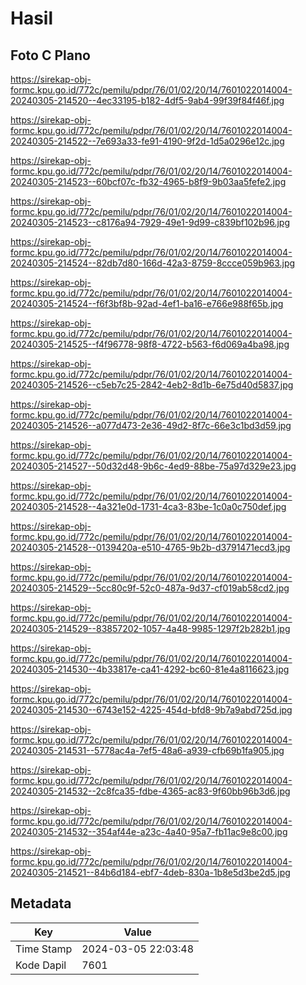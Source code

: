 # Hasil

## Foto C Plano

https://sirekap-obj-formc.kpu.go.id/772c/pemilu/pdpr/76/01/02/20/14/7601022014004-20240305-214520--4ec33195-b182-4df5-9ab4-99f39f84f46f.jpg

https://sirekap-obj-formc.kpu.go.id/772c/pemilu/pdpr/76/01/02/20/14/7601022014004-20240305-214522--7e693a33-fe91-4190-9f2d-1d5a0296e12c.jpg

https://sirekap-obj-formc.kpu.go.id/772c/pemilu/pdpr/76/01/02/20/14/7601022014004-20240305-214523--60bcf07c-fb32-4965-b8f9-9b03aa5fefe2.jpg

https://sirekap-obj-formc.kpu.go.id/772c/pemilu/pdpr/76/01/02/20/14/7601022014004-20240305-214523--c8176a94-7929-49e1-9d99-c839bf102b96.jpg

https://sirekap-obj-formc.kpu.go.id/772c/pemilu/pdpr/76/01/02/20/14/7601022014004-20240305-214524--82db7d80-166d-42a3-8759-8ccce059b963.jpg

https://sirekap-obj-formc.kpu.go.id/772c/pemilu/pdpr/76/01/02/20/14/7601022014004-20240305-214524--f6f3bf8b-92ad-4ef1-ba16-e766e988f65b.jpg

https://sirekap-obj-formc.kpu.go.id/772c/pemilu/pdpr/76/01/02/20/14/7601022014004-20240305-214525--f4f96778-98f8-4722-b563-f6d069a4ba98.jpg

https://sirekap-obj-formc.kpu.go.id/772c/pemilu/pdpr/76/01/02/20/14/7601022014004-20240305-214526--c5eb7c25-2842-4eb2-8d1b-6e75d40d5837.jpg

https://sirekap-obj-formc.kpu.go.id/772c/pemilu/pdpr/76/01/02/20/14/7601022014004-20240305-214526--a077d473-2e36-49d2-8f7c-66e3c1bd3d59.jpg

https://sirekap-obj-formc.kpu.go.id/772c/pemilu/pdpr/76/01/02/20/14/7601022014004-20240305-214527--50d32d48-9b6c-4ed9-88be-75a97d329e23.jpg

https://sirekap-obj-formc.kpu.go.id/772c/pemilu/pdpr/76/01/02/20/14/7601022014004-20240305-214528--4a321e0d-1731-4ca3-83be-1c0a0c750def.jpg

https://sirekap-obj-formc.kpu.go.id/772c/pemilu/pdpr/76/01/02/20/14/7601022014004-20240305-214528--0139420a-e510-4765-9b2b-d3791471ecd3.jpg

https://sirekap-obj-formc.kpu.go.id/772c/pemilu/pdpr/76/01/02/20/14/7601022014004-20240305-214529--5cc80c9f-52c0-487a-9d37-cf019ab58cd2.jpg

https://sirekap-obj-formc.kpu.go.id/772c/pemilu/pdpr/76/01/02/20/14/7601022014004-20240305-214529--83857202-1057-4a48-9985-1297f2b282b1.jpg

https://sirekap-obj-formc.kpu.go.id/772c/pemilu/pdpr/76/01/02/20/14/7601022014004-20240305-214530--4b33817e-ca41-4292-bc60-81e4a8116623.jpg

https://sirekap-obj-formc.kpu.go.id/772c/pemilu/pdpr/76/01/02/20/14/7601022014004-20240305-214530--6743e152-4225-454d-bfd8-9b7a9abd725d.jpg

https://sirekap-obj-formc.kpu.go.id/772c/pemilu/pdpr/76/01/02/20/14/7601022014004-20240305-214531--5778ac4a-7ef5-48a6-a939-cfb69b1fa905.jpg

https://sirekap-obj-formc.kpu.go.id/772c/pemilu/pdpr/76/01/02/20/14/7601022014004-20240305-214532--2c8fca35-fdbe-4365-ac83-9f60bb96b3d6.jpg

https://sirekap-obj-formc.kpu.go.id/772c/pemilu/pdpr/76/01/02/20/14/7601022014004-20240305-214532--354af44e-a23c-4a40-95a7-fb11ac9e8c00.jpg

https://sirekap-obj-formc.kpu.go.id/772c/pemilu/pdpr/76/01/02/20/14/7601022014004-20240305-214521--84b6d184-ebf7-4deb-830a-1b8e5d3be2d5.jpg


## Metadata

| Key        | Value               |
| ---------- | ------------------- |
| Time Stamp | 2024-03-05 22:03:48 |
| Kode Dapil | 7601                |



